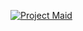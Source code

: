 [![Project Maid][Featured Image]](content/games/project-maid)

[Featured Image]: http://mkv25.net/g/maid/alpha/images/project-maid-feature.png